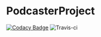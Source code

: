 # PodcasterProject
[![Codacy Badge](https://api.codacy.com/project/badge/Grade/70bc21cf520e452c9bf76c1bc6615f21)](https://www.codacy.com/app/snigavig/PodcasterProject?utm_source=github.com&utm_medium=referral&utm_content=snigavig/PodcasterProject&utm_campaign=badger)
![Travis-ci](https://travis-ci.org/snigavig/PodcasterProject.svg?branch=master)
